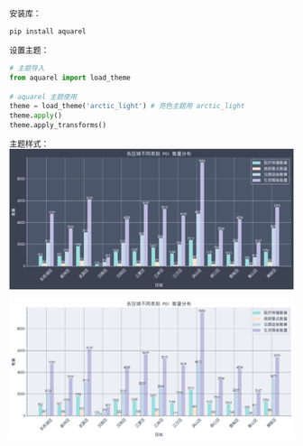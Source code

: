 安装库：
```bash
pip install aquarel
```

设置主题：
```python
# 主题导入
from aquarel import load_theme

# aquarel 主题使用
theme = load_theme('arctic_light') # 亮色主题用 arctic_light
theme.apply()
theme.apply_transforms()
```

主题样式：
![alt text](assets/arctic_dark.png)

![alt text](assets/arctic_light.png)
